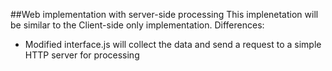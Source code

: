 ##Web implementation with server-side processing
This implenetation will be similar to the Client-side only implementation. Differences:
* Modified interface.js will collect the data and send a request to a simple HTTP server for processing